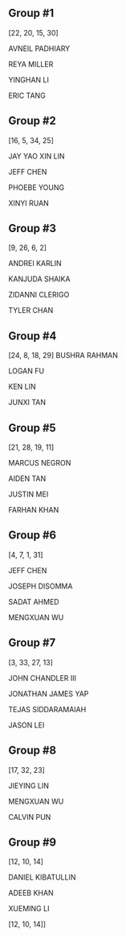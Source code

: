 ## Group #1
[22, 20, 15, 30]

AVNEIL	PADHIARY

REYA	MILLER

YINGHAN	LI

ERIC	TANG

## Group #2
[16, 5, 34, 25]

JAY YAO XIN	LIN

JEFF	CHEN

PHOEBE	YOUNG

XINYI	RUAN

## Group #3
[9, 26, 6, 2]

ANDREI	KARLIN

KANJUDA	SHAIKA

ZIDANNI	CLERIGO

TYLER	CHAN


## Group #4
[24, 8, 18, 29]
BUSHRA	RAHMAN

LOGAN	FU

KEN	LIN

JUNXI	TAN

## Group #5
[21, 28, 19, 11]

MARCUS	NEGRON

AIDEN	TAN

JUSTIN	MEI

FARHAN	KHAN

## Group #6
[4, 7, 1, 31]

JEFF	CHEN

JOSEPH	DISOMMA

SADAT	AHMED

MENGXUAN	WU


## Group #7
[3, 33, 27, 13]

JOHN	CHANDLER III

JONATHAN JAMES	YAP

TEJAS	SIDDARAMAIAH

JASON	LEI

## Group #8
[17, 32, 23]

JIEYING	LIN

MENGXUAN	WU

CALVIN	PUN

## Group #9
[12, 10, 14]

DANIEL	KIBATULLIN

ADEEB	KHAN

XUEMING	LI







[12, 10, 14]]
